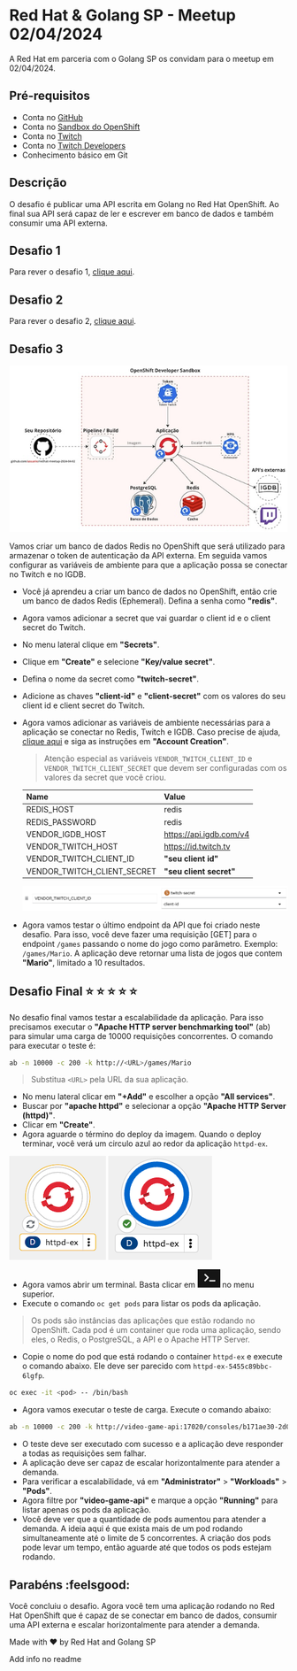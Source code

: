 # Red Hat & Golang SP - Meetup 02/04/2024

A Red Hat em parceria com o Golang SP os convidam para o meetup em 02/04/2024.

## Pré-requisitos

- Conta no [GitHub](https://github.com)
- Conta no [Sandbox do OpenShift](https://console.redhat.com/openshift/sandbox)
- Conta no [Twitch](https://www.twitch.tv)
- Conta no [Twitch Developers](https://dev.twitch.tv)
- Conhecimento básico em Git

## Descrição

O desafio é publicar uma API escrita em Golang no Red Hat OpenShift. Ao final sua API será capaz de ler e escrever em banco de dados e também consumir uma API externa.

## Desafio 1

Para rever o desafio 1, [clique aqui](/docs/CHALLENGE_1.md).

## Desafio 2

Para rever o desafio 2, [clique aqui](/docs/CHALLENGE_2.md).

## Desafio 3

![diagram](/assets/diagrams/diagram_3.jpeg)

Vamos criar um banco de dados Redis no OpenShift que será utilizado para armazenar o token de autenticação da API externa. Em seguida vamos configurar as variáveis de ambiente para que a aplicação possa se conectar no Twitch e no IGDB.

- Você já aprendeu a criar um banco de dados no OpenShift, então crie um banco de dados Redis (Ephemeral). Defina a senha como **"redis"**.
- Agora vamos adicionar a secret que vai guardar o client id e o client secret do Twitch.
- No menu lateral clique em **"Secrets"**.
- Clique em **"Create"** e selecione **"Key/value secret"**.
- Defina o nome da secret como **"twitch-secret"**.
- Adicione as chaves **"client-id"** e **"client-secret"** com os valores do seu client id e client secret do Twitch.
- Agora vamos adicionar as variáveis de ambiente necessárias para a aplicação se conectar no Redis, Twitch e IGDB. Caso precise de ajuda, [clique aqui](https://api-docs.igdb.com/#getting-started) e siga as instruções em **"Account Creation"**.

  > Atenção especial as variáveis `VENDOR_TWITCH_CLIENT_ID` e `VENDOR_TWITCH_CLIENT_SECRET` que devem ser configuradas com os valores da secret que você criou.

    | Name | Value |
    | ---- | ----- |
    | REDIS_HOST | redis |
    | REDIS_PASSWORD | redis |
    | VENDOR_IGDB_HOST | <https://api.igdb.com/v4> |
    | VENDOR_TWITCH_HOST | <https://id.twitch.tv> |
    | VENDOR_TWITCH_CLIENT_ID | **"seu client id"** |
    | VENDOR_TWITCH_CLIENT_SECRET | **"seu client secret"** |

    ![env from secrets](/assets/screenshots/Screenshot_add_env_from_secret.png)

- Agora vamos testar o último endpoint da API que foi criado neste desafio. Para isso, você deve fazer uma requisição [GET] para o endpoint `/games` passando o nome do jogo como parâmetro. Exemplo: `/games/Mario`. A aplicação deve retornar uma lista de jogos que contem **"Mario"**, limitado a 10 resultados.

## Desafio Final :star: :star: :star: :star: :star:

No desafio final vamos testar a escalabilidade da aplicação. Para isso precisamos executar o **"Apache HTTP server benchmarking tool"** (ab) para simular uma carga de 10000 requisições concorrentes. O comando para executar o teste é:

```bash
ab -n 10000 -c 200 -k http://<URL>/games/Mario
```

> Substitua `<URL>` pela URL da sua aplicação.

- No menu lateral clicar em **"+Add"** e escolher a opção **"All services"**.
- Buscar por **"apache httpd"** e selecionar a opção **"Apache HTTP Server (httpd)"**.
- Clicar em **"Create"**.
- Agora aguarde o término do deploy da imagem. Quando o deploy terminar, você verá um circulo azul ao redor da aplicação `httpd-ex`.

![httpd](/assets/screenshots/Screenshot_httpd.png)
![httpd running](/assets/screenshots/Screenshot_httpd_running.png)

- Agora vamos abrir um terminal. Basta clicar em ![openshift terminal](/assets/screenshots/Screenshot_openshift_terminal.png) no menu superior.
- Execute o comando `oc get pods` para listar os pods da aplicação.

> Os pods são instâncias das aplicações que estão rodando no OpenShift. Cada pod é um container que roda uma aplicação, sendo eles, o Redis, o PostgreSQL, a API e o Apache HTTP Server.

- Copie o nome do pod que está rodando o container `httpd-ex` e execute o comando abaixo. Ele deve ser parecido com `httpd-ex-5455c89bbc-6lgfp`.

```bash
oc exec -it <pod> -- /bin/bash
```

- Agora vamos executar o teste de carga. Execute o comando abaixo:

```bash
ab -n 10000 -c 200 -k http://video-game-api:17020/consoles/b171ae30-2d02-4da2-98b4-33ad2c331669
```

- O teste deve ser executado com sucesso e a aplicação deve responder a todas as requisições sem falhar.
- A aplicação deve ser capaz de escalar horizontalmente para atender a demanda.
- Para verificar a escalabilidade, vá em **"Administrator"** > **"Workloads"** > **"Pods"**.
- Agora filtre por **"video-game-api"** e marque a opção **"Running"** para listar apenas os pods da aplicação.
- Você deve ver que a quantidade de pods aumentou para atender a demanda. A ideia aqui é que exista mais de um pod rodando simultaneamente até o limite de 5 concorrentes. A criação dos pods pode levar um tempo, então aguarde até que todos os pods estejam rodando.

## Parabéns :feelsgood:

Você concluiu o desafio. Agora você tem uma aplicação rodando no Red Hat OpenShift que é capaz de se conectar em banco de dados, consumir uma API externa e escalar horizontalmente para atender a demanda.

Made with :heart: by Red Hat and Golang SP

Add info no readme
